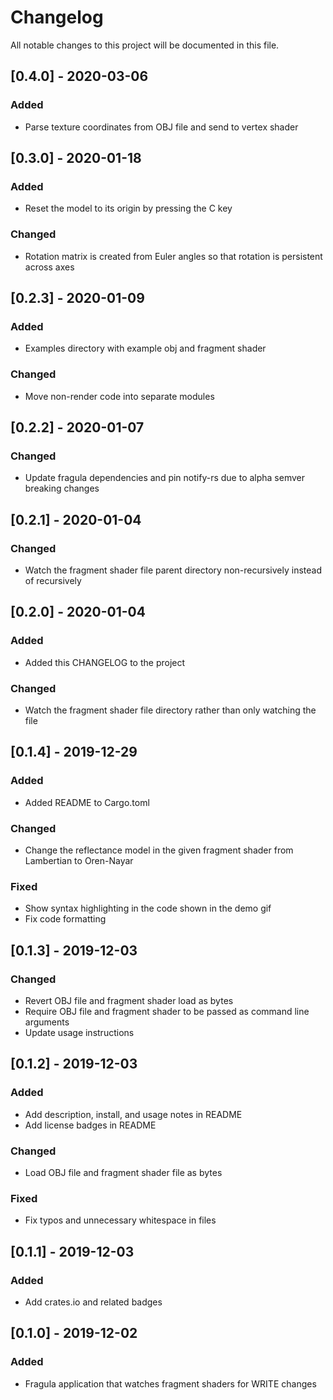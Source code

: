 # Changelog
All notable changes to this project will be documented in this file.

## [0.4.0] - 2020-03-06
### Added
- Parse texture coordinates from OBJ file and send to vertex shader

## [0.3.0] - 2020-01-18
### Added
- Reset the model to its origin by pressing the C key

### Changed
- Rotation matrix is created from Euler angles so that rotation is persistent across axes


## [0.2.3] - 2020-01-09
### Added
- Examples directory with example obj and fragment shader

### Changed
- Move non-render code into separate modules


## [0.2.2] - 2020-01-07
### Changed
- Update fragula dependencies and pin notify-rs due to alpha semver breaking changes


## [0.2.1] - 2020-01-04
### Changed
- Watch the fragment shader file parent directory non-recursively instead of recursively


## [0.2.0] - 2020-01-04
### Added
- Added this CHANGELOG to the project

### Changed
- Watch the fragment shader file directory rather than only watching the file


## [0.1.4] - 2019-12-29
### Added
- Added README to Cargo.toml

### Changed
- Change the reflectance model in the given fragment shader from Lambertian to Oren-Nayar

### Fixed
- Show syntax highlighting in the code shown in the demo gif
- Fix code formatting


## [0.1.3] - 2019-12-03
### Changed
- Revert OBJ file and fragment shader load as bytes
- Require OBJ file and fragment shader to be passed as command line arguments
- Update usage instructions


## [0.1.2] - 2019-12-03
### Added
- Add description, install, and usage notes in README
- Add license badges in README

### Changed
- Load OBJ file and fragment shader file as bytes

### Fixed
- Fix typos and unnecessary whitespace in files


## [0.1.1] - 2019-12-03
### Added
- Add crates.io and related badges


## [0.1.0] - 2019-12-02
### Added
- Fragula application that watches fragment shaders for WRITE changes
